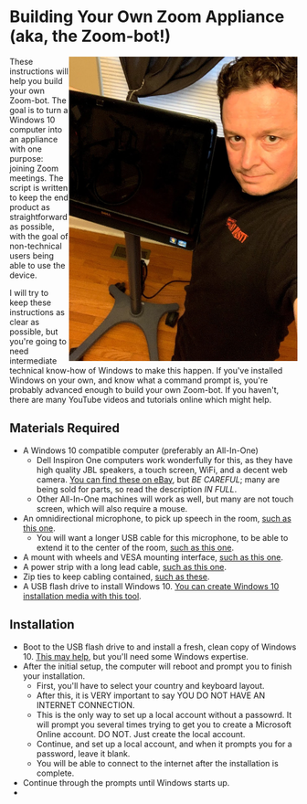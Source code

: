 # Building Your Own Zoom Appliance (aka, the Zoom-bot!)

<img align="right" width="400" src="img/zoom-bot-1.jpg">
These instructions will help you build your own Zoom-bot. The goal is to turn a Windows 10 computer into an appliance with one purpose: joining Zoom meetings. The script is written to keep the end product as straightforward as possible, with the goal of non-technical users being able to use the device.

I will try to keep these instructions as clear as possible, but you're going to need intermediate technical know-how of Windows to make this happen. If you've installed Windows on your own, and know what a command prompt is, you're probably advanced enough to build your own Zoom-bot. If you haven't, there are many YouTube videos and tutorials online which might help.

## Materials Required

* A Windows 10 compatible computer (preferably an All-In-One)
    * Dell Inspiron One computers work wonderfully for this, as they have high quality JBL speakers, a touch screen, WiFi, and a decent web camera. [You can find these on eBay](https://www.ebay.com/sch/i.html?_from=R40&_trksid=p2334524.m570.l1313&_nkw=dell+inspiron+one+%282305%2C2310%2C2320%2C2330%29&_sacat=171957), but *BE CAREFUL*; many are being sold for parts, so read the description *IN FULL*.
    * Other All-In-One machines will work as well, but many are not touch screen, which will also require a mouse.
* An omnidirectional microphone, to pick up speech in the room, [such as this one](https://smile.amazon.com/gp/product/B00N1YPXW2/).
    * You will want a longer USB cable for this microphone, to be able to extend it to the center of the room, [such as this one](https://smile.amazon.com/gp/product/B002KL8N6A/).
* A mount with wheels and VESA mounting interface, [such as this one](https://smile.amazon.com/Rfiver-Rolling-Universal-Display-Trolley/dp/B07JHWCQW5/).
* A power strip with a long lead cable, [such as this one](https://smile.amazon.com/Kensington-Guardian-15-Foot-Protector-K38215NA/dp/B00PBWV6SW/).
* Zip ties to keep cabling contained, [such as these](https://smile.amazon.com/Pounds-Tensile-Strength-Pieces-Karoka/dp/B08K4PTCW1/).
* A USB flash drive to install Windows 10. [You can create Windows 10 installation media with this tool](https://go.microsoft.com/fwlink/?LinkId=691209).

## Installation

* Boot to the USB flash drive to and install a fresh, clean copy of Windows 10. [This may help](https://www.windowscentral.com/how-do-clean-installation-windows-10), but you'll need some Windows expertise.
* After the initial setup, the computer will reboot and prompt you to finish your installation.
    * First, you'll have to select your country and keyboard layout.
    * After this, it is VERY important to say YOU DO NOT HAVE AN INTERNET CONNECTION.
    * This is the only way to set up a local account without a passowrd. It will prompt you several times trying to get you to create a Microsoft Online account. DO NOT. Just create the local account.
    * Continue, and set up a local account, and when it prompts you for a password, leave it blank.
    * You will be able to connect to the internet after the installation is complete.
* Continue through the prompts until Windows starts up.
* 
